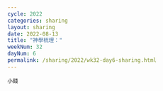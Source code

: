 ```yaml
---
cycle: 2022
categories: sharing
layout: sharing
date: 2022-08-13
title: "神學梳理："
weekNum: 32
dayNum: 6
permalink: /sharing/2022/wk32-day6-sharing.html
---
```


[](https://eccseattle.github.io/media/sharing/2022/wk032/2022-08-13-bin.m4a)

`小錢`
